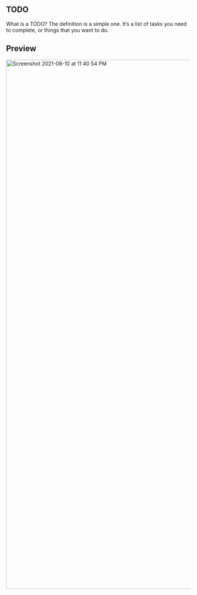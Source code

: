 ## TODO

What is a TODO? The definition is a simple one. It’s a list of tasks you need to complete, or things that you want to do.

## Preview

<img width="1440" alt="Screenshot 2021-08-10 at 11 40 54 PM" src="https://user-images.githubusercontent.com/79074310/128913200-8301d325-9164-4e0e-92b1-a8b05fecfd39.png">

